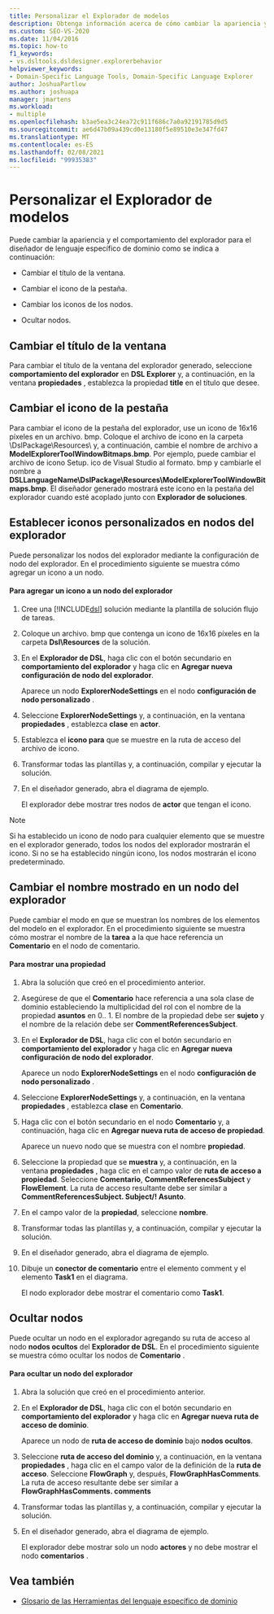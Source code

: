 ```yaml
---
title: Personalizar el Explorador de modelos
description: Obtenga información acerca de cómo cambiar la apariencia y el comportamiento del explorador para el diseñador de lenguajes específicos de dominio.
ms.custom: SEO-VS-2020
ms.date: 11/04/2016
ms.topic: how-to
f1_keywords:
- vs.dsltools.dsldesigner.explorerbehavior
helpviewer_keywords:
- Domain-Specific Language Tools, Domain-Specific Language Explorer
author: JoshuaPartlow
ms.author: joshuapa
manager: jmartens
ms.workload:
- multiple
ms.openlocfilehash: b3ae5ea3c24ea72c911f686c7a0a92191785d9d5
ms.sourcegitcommit: ae6d47b09a439cd0e13180f5e89510e3e347fd47
ms.translationtype: MT
ms.contentlocale: es-ES
ms.lasthandoff: 02/08/2021
ms.locfileid: "99935383"
---
```

# <a name="customizing-the-model-explorer"></a>Personalizar el Explorador de modelos
Puede cambiar la apariencia y el comportamiento del explorador para el diseñador de lenguaje específico de dominio como se indica a continuación:

- Cambiar el título de la ventana.

- Cambiar el icono de la pestaña.

- Cambiar los iconos de los nodos.

- Ocultar nodos.

## <a name="changing-the-window-title"></a>Cambiar el título de la ventana
 Para cambiar el título de la ventana del explorador generado, seleccione **comportamiento del explorador** en **DSL Explorer** y, a continuación, en la ventana **propiedades** , establezca la propiedad **title** en el título que desee.

## <a name="changing-the-tab-icon"></a>Cambiar el icono de la pestaña
 Para cambiar el icono de la pestaña del explorador, use un icono de 16x16 píxeles en un archivo. bmp. Coloque el archivo de icono en la carpeta \DslPackage\Resources\ y, a continuación, cambie el nombre de archivo a **ModelExplorerToolWindowBitmaps.bmp**. Por ejemplo, puede cambiar el archivo de icono Setup. ico de Visual Studio al formato. bmp y cambiarle el nombre a **DSLLanguageName\DslPackage\Resources\ModelExplorerToolWindowBitmaps.bmp**. El diseñador generado mostrará este icono en la pestaña del explorador cuando esté acoplado junto con **Explorador de soluciones**.

## <a name="setting-custom-icons-on-explorer-nodes"></a>Establecer iconos personalizados en nodos del explorador
 Puede personalizar los nodos del explorador mediante la configuración de nodo del explorador. En el procedimiento siguiente se muestra cómo agregar un icono a un nodo.

#### <a name="to-add-an-icon-to-an-explorer-node"></a>Para agregar un icono a un nodo del explorador

1. Cree una [!INCLUDE[dsl](../modeling/includes/dsl_md.md)] solución mediante la plantilla de solución flujo de tareas.

2. Coloque un archivo. bmp que contenga un icono de 16x16 píxeles en la carpeta **Dsl\Resources** de la solución.

3. En el **Explorador de DSL**, haga clic con el botón secundario en **comportamiento del explorador** y haga clic en **Agregar nueva configuración de nodo del explorador**.

    Aparece un nodo **ExplorerNodeSettings** en el nodo **configuración de nodo personalizado** .

4. Seleccione **ExplorerNodeSettings** y, a continuación, en la ventana **propiedades** , establezca **clase** en **actor**.

5. Establezca el **icono para** que se muestre en la ruta de acceso del archivo de icono.

6. Transformar todas las plantillas y, a continuación, compilar y ejecutar la solución.

7. En el diseñador generado, abra el diagrama de ejemplo.

    El explorador debe mostrar tres nodos de **actor** que tengan el icono.

> [!NOTE]
> Si ha establecido un icono de nodo para cualquier elemento que se muestre en el explorador generado, todos los nodos del explorador mostrarán el icono. Si no se ha establecido ningún icono, los nodos mostrarán el icono predeterminado.

## <a name="changing-the-name-displayed-on-an-explorer-node"></a>Cambiar el nombre mostrado en un nodo del explorador
 Puede cambiar el modo en que se muestran los nombres de los elementos del modelo en el explorador. En el procedimiento siguiente se muestra cómo mostrar el nombre de la **tarea** a la que hace referencia un **Comentario** en el nodo de comentario.

#### <a name="to-display-a-property"></a>Para mostrar una propiedad

1. Abra la solución que creó en el procedimiento anterior.

2. Asegúrese de que el **Comentario** hace referencia a una sola clase de dominio estableciendo la multiplicidad del rol con el nombre de la propiedad **asuntos** en 0.. 1. El nombre de la propiedad debe ser **sujeto** y el nombre de la relación debe ser **CommentReferencesSubject**.

3. En el **Explorador de DSL**, haga clic con el botón secundario en **comportamiento del explorador** y haga clic en **Agregar nueva configuración de nodo del explorador**.

     Aparece un nodo **ExplorerNodeSettings** en el nodo **configuración de nodo personalizado** .

4. Seleccione **ExplorerNodeSettings** y, a continuación, en la ventana **propiedades** , establezca **clase** en **Comentario**.

5. Haga clic con el botón secundario en el nodo **Comentario** y, a continuación, haga clic en **Agregar nueva ruta de acceso de propiedad**.

     Aparece un nuevo nodo que se muestra con el nombre **propiedad**.

6. Seleccione la propiedad que se **muestra** y, a continuación, en la ventana **propiedades** , haga clic en el campo valor de **ruta de acceso a propiedad**. Seleccione **Comentario**, **CommentReferencesSubject** y **FlowElement**. La ruta de acceso resultante debe ser similar a **CommentReferencesSubject. Subject/! Asunto**.

7. En el campo valor de la **propiedad**, seleccione **nombre**.

8. Transformar todas las plantillas y, a continuación, compilar y ejecutar la solución.

9. En el diseñador generado, abra el diagrama de ejemplo.

10. Dibuje un **conector de comentario** entre el elemento comment y el elemento **Task1** en el diagrama.

     El nodo explorador debe mostrar el comentario como **Task1**.

## <a name="hiding-nodes"></a>Ocultar nodos
 Puede ocultar un nodo en el explorador agregando su ruta de acceso al nodo **nodos ocultos** del **Explorador de DSL**. En el procedimiento siguiente se muestra cómo ocultar los nodos de **Comentario** .

#### <a name="to-hide-an-explorer-node"></a>Para ocultar un nodo del explorador

1. Abra la solución que creó en el procedimiento anterior.

2. En el **Explorador de DSL**, haga clic con el botón secundario en **comportamiento del explorador** y haga clic en **Agregar nueva ruta de acceso de dominio**.

     Aparece un nodo de **ruta de acceso de dominio** bajo **nodos ocultos**.

3. Seleccione **ruta de acceso del dominio** y, a continuación, en la ventana **propiedades** , haga clic en el campo valor de la definición de la **ruta de acceso**. Seleccione **FlowGraph** y, después, **FlowGraphHasComments**. La ruta de acceso resultante debe ser similar a **FlowGraphHasComments. comments**

4. Transformar todas las plantillas y, a continuación, compilar y ejecutar la solución.

5. En el diseñador generado, abra el diagrama de ejemplo.

     El explorador debe mostrar solo un nodo **actores** y no debe mostrar el nodo **comentarios** .

## <a name="see-also"></a>Vea también

- [Glosario de las Herramientas del lenguaje específico de dominio](/previous-versions/bb126564(v=vs.100))